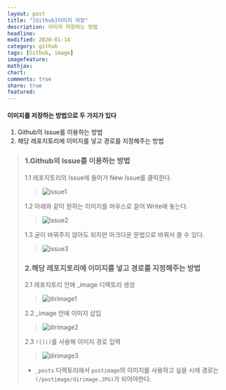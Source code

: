 ```yaml
---
layout: post
title: "[Github]이미지 저장"
description: 이미지 저장하는 방법
headline: 
modified: 2020-01-14
category: github
tags: [Github, image]
imagefeature: 
mathjax: 
chart: 
comments: true
share: true
featured: 
---
```


#### 이미지를 저장하는 방법으로 두 가지가 있다  

1. Github의 Issue를 이용하는 방법  
2. 해당 레포지토리에 이미지를 넣고 경로를 지정해주는 방법  

> ### 1.Github의 Issue를 이용하는 방법
> 
> 1.1 레포지토리의 Issue에 들어가 New Issue를 클릭한다.
>> ![issue1](https://user-images.githubusercontent.com/52815908/72305590-98e0b600-36b7-11ea-8dfe-37b887a8f885.PNG)
> 
> 1.2 아래와 같이 원하는 이미지를 마우스로 끌어 Write에 놓는다. 
>> ![issue2](https://user-images.githubusercontent.com/52815908/72305626-ba41a200-36b7-11ea-8411-f7619189170b.PNG)
> 
> 1.3 굳이 바꿔주지 않아도 되지만 마크다운 문법으로 바꿔서 쓸 수 있다. 
>> ![issue3](https://user-images.githubusercontent.com/52815908/72305628-ba41a200-36b7-11ea-84ca-b1bcb3ccbab8.PNG)
>
> 
> ### 2.해당 레포지토리에 이미지를 넣고 경로를 지정해주는 방법  
> 
> 2.1 레포지토리 안에 _image 디렉토리 생성
>> ![dirimage1](https://user-images.githubusercontent.com/52815908/72305895-96329080-36b8-11ea-8e20-d83d45bd9311.PNG)
>
> 2.2 _image 안에 이미지 삽입
>> ![dirimage2](https://user-images.githubusercontent.com/52815908/72305896-96329080-36b8-11ea-8ac3-f196074b1348.PNG)
>
> 2.3 `![]()`를 사용해 이미지 경로 입력 
>> ![dirimage3](https://user-images.githubusercontent.com/52815908/72305898-96cb2700-36b8-11ea-8767-b3aeb6616df4.PNG)
>
> * `_posts` 디렉토리에서 `postimage`의 이미지를 사용하고 싶을 시에 경로는 `(/postimage/dirimage.JPG)`가 되어야한다.
